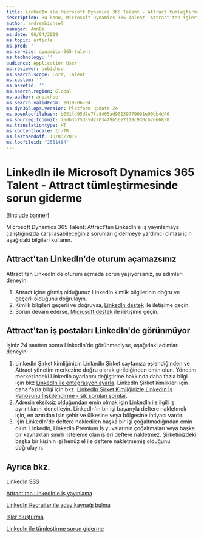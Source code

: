 ```yaml
---
title: LinkedIn ile Microsoft Dynamics 365 Talent - Attract tümleştirmesinde sorun giderme
description: Bu konu, Microsoft Dynamics 365 Talent- Attract'tan işleri LinkedIn'de yayınlamaya çalıştığınızda oluşan sorunların nasıl giderileceğini açıklamaktadır.
author: andreabichsel
manager: AnnBe
ms.date: 06/04/2019
ms.topic: article
ms.prod: ''
ms.service: dynamics-365-talent
ms.technology: ''
audience: Application User
ms.reviewer: anbichse
ms.search.scope: Core, Talent
ms.custom: ''
ms.assetid: ''
ms.search.region: Global
ms.author: anbichse
ms.search.validFrom: 2019-06-04
ms.dyn365.ops.version: Platform update 24
ms.openlocfilehash: b031fd95d2e7fc8405ad96139779091e00bb4d46
ms.sourcegitcommit: 75db3b75d35d27034f9b56e7119c9d0cb7666830
ms.translationtype: HT
ms.contentlocale: tr-TR
ms.lasthandoff: 10/03/2019
ms.locfileid: "2551484"
---
```

# <a name="troubleshoot-integration-with-linkedin-and-microsoft-dynamics-365-talent---attract"></a>LinkedIn ile Microsoft Dynamics 365 Talent - Attract tümleştirmesinde sorun giderme

[!include [banner](../includes/banner.md)]

Microsoft Dynamics 365 Talent: Attract'tan LinkedIn'e iş yayınlamaya çalıştığınızda karşılaşabileceğiniz sorunları gidermeye yardımcı olması için aşağıdaki bilgileri kullanın.

## <a name="you-cant-sign-in-to-linkedin-from-attract"></a>Attract'tan LinkedIn'de oturum açamazsınız

Attract'tan LinkedIn'de oturum açmada sorun yaşıyorsanız, şu adımları deneyin:

1. Attract içine girmiş olduğunuz LinkedIn kimlik bilgilerinin doğru ve geçerli olduğunu doğrulayın.
2. Kimlik bilgileri geçerli ve doğruysa, [LinkedIn destek](https://www.linkedin.com/help/linkedin) ile iletişime geçin.
3. Sorun devam ederse, [Microsoft destek](./talent-support.md) ile iletişime geçin.

## <a name="job-posts-from-attract-dont-appear-on-linkedin"></a>Attract'tan iş postaları LinkedIn'de görünmüyor

İşiniz 24 saatten sonra LinkedIn'de görünmediyse, aşağıdaki adımları deneyin:

1. LinkedIn Şirket kimliğinizin LinkedIn Şirket sayfanıza eşlendiğinden ve Attract yönetim merkezine doğru olarak girildiğinden emin olun. Yönetim merkezindeki LinkedIn ayarlarını değiştirme hakkında daha fazla bilgi için bkz [LinkedIn ile entegrasyon ayarla](attract-admin-linkedin.md). LinkedIn Şirket kimlikleri için daha fazla bilgi için bkz. [LinkedIn Şirket Kimliğinizle LinkedIn İş Panosunu İlişkilendirme - sık sorulan sorular](https://www.linkedin.com/help/linkedin/answer/98972).
2. Adresin eksiksiz olduğundan emin olmak için LinkedIn ile ilgili iş ayrıntılarını denetleyin. LinkedIn'in bir işi başarıyla deftere nakletmek için, en azından işin şehir ve ülkesine veya bölgesine ihtiyacı vardır.
3. İşin LinkedIn'de deftere nakledilen başka bir işi çoğaltmadığından emin olun. LinkedIn, LinkedIn Premium İş yuvalarının çoğaltmaları veya başka bir kaynaktan sınırlı listeleme olan işleri deftere nakletmez. Şirketinizdeki başka bir kişinin işi henüz el ile deftere nakletmemiş olduğunu doğrulayın.

## <a name="see-also"></a>Ayrıca bkz.

[LinkedIn SSS](./attract-linkedin-faq.md)

[Attract'tan LinkedIn'e iş yayınlama](./attract-post-jobs-to-linkedin.md)

[LinkedIn Recruiter ile aday kaynağı bulma](./attract-linkedin-recruiter.md)

[İşler oluşturma](./creating-jobs-attract.md)

[LinkedIn ile tümleştirme sorun giderme](./attract-troubleshoot-linkedin.md)

